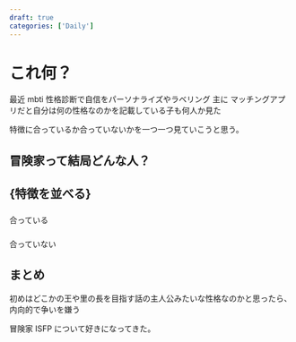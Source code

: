 ```yaml
---
draft: true
categories: ['Daily']
---
```


# これ何？

最近 mbti 性格診断で自信をパーソナライズやラベリング
主に
マッチングアプリだと自分は何の性格なのかを記載している子も何人か見た

特徴に合っているか合っていないかを一つ一つ見ていこうと思う。

## 冒険家って結局どんな人？

## {特徴を並べる}

###

合っている

###

合っていない

## まとめ

初めはどこかの王や里の長を目指す話の主人公みたいな性格なのかと思ったら、内向的で争いを嫌う

冒険家 ISFP について好きになってきた。
